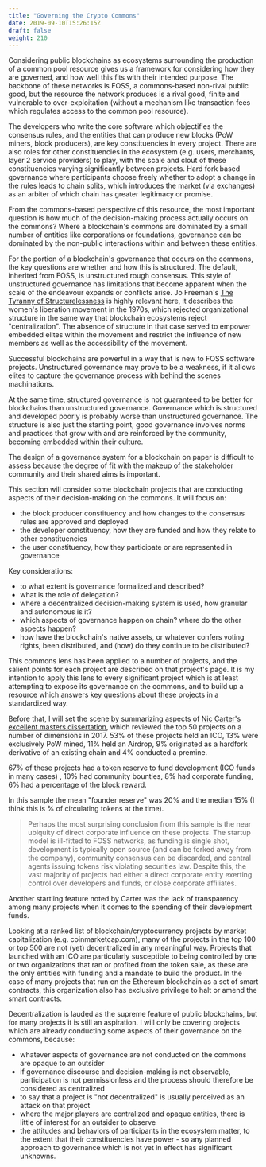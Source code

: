 ```yaml
---
title: "Governing the Crypto Commons"
date: 2019-09-10T15:26:15Z
draft: false
weight: 210
---
```



Considering public blockchains as ecosystems surrounding the production of a common pool resource gives us a framework for considering how they are governed, and how well this fits with their intended purpose. The backbone of these networks is FOSS, a commons-based non-rival public good, but the resource the network produces is a rival good, finite and vulnerable to over-exploitation (without a mechanism like transaction fees which regulates access to the common pool resource).

The developers who write the core software which objectifies the consensus rules, and the entities that can produce new blocks (PoW miners, block producers), are key constituencies in every project. There are also roles for other constituencies in the ecosystem (e.g. users, merchants, layer 2 service providers) to play, with the scale and clout of these constituencies varying significantly between projects. Hard fork based governance where participants choose freely whether to adopt a change in the rules leads to chain splits, which introduces the market (via exchanges) as an arbiter of which chain has greater legitimacy or promise. 

From the commons-based perspective of this resource, the most important question is how much of the decision-making process actually occurs on the commons? Where a blockchain's commons are dominated by a small number of entities like corporations or foundations, governance can be dominated by the non-public interactions within and between these entities.

For the portion of a blockchain's governance that occurs on the commons, the key questions are whether and how this is structured. The default, inherited from FOSS, is unstructured rough consensus. This style of unstructured governance has limitations that become apparent when the scale of the endeavour expands or conflicts arise. Jo Freeman's [The Tyranny of Structurelessness](https://www.jofreeman.com/joreen/tyranny.htm) is highly relevant here, it describes the women's liberation movement in the 1970s, which rejected organizational structure in the same way that blockchain ecosystems reject "centralization". The absence of structure in that case served to empower embedded elites within the movement and restrict the influence of new members as well as the accessibility of the movement.

Successful blockchains are powerful in a way that is new to FOSS software projects. Unstructured governance may prove to be a weakness, if it allows elites to capture the governance process with behind the scenes machinations. 

At the same time, structured governance is not guaranteed to be better for blockchains than unstructured governance. Governance which is structured and developed poorly is probably worse than unstructured governance. The structure is also just the starting point, good governance involves norms and practices that grow with and are reinforced by the community, becoming embedded within their culture. 

The design of a governance system for a blockchain on paper is difficult to assess because the degree of fit with the makeup of the stakeholder community and their shared aims is important.

This section will consider some blockchain projects that are conducting aspects of their decision-making on the commons. It will focus on:

* the block producer constituency and how changes to the consensus rules are approved and deployed
* the developer constituency, how they are funded and how they relate to other constituencies
* the user constituency, how they participate or are represented in governance

Key considerations:

* to what extent is governance formalized and described?
* what is the role of delegation? 
* where a decentralized decision-making system is used, how granular and autonomous is it?
* which aspects of governance happen on chain? where do the other aspects happen?
* how have the blockchain's native assets, or whatever confers voting rights, been distributed, and (how) do they continue to be distributed? 

This commons lens has been applied to a number of projects, and the salient points for each project are described on that project's page. It is my intention to apply this lens to every significant project which is at least attempting to expose its governance on the commons, and to build up a resource which answers key questions about these projects in a standardized way.

Before that, I will set the scene by summarizing aspects of [Nic Carter's excellent masters dissertation](https://coinmetrics.io/papers/dissertation.pdf), which reviewed the top 50 projects on a number of dimensions in 2017. 53% of these projects held an ICO, 13% were exclusively PoW mined, 11% held an Airdrop, 9% originated as a hardfork derivative of an existing chain and 4% conducted a premine.

67% of these projects had a token reserve to fund development (ICO funds in many cases) , 10% had community bounties, 8% had corporate funding, 6% had a percentage of the block reward. 

In this sample the mean "founder reserve" was 20% and the median 15% (I think this is % of circulating tokens at the time).

> Perhaps the most surprising conclusion from this sample is the near ubiquity of direct corporate influence on these projects. The startup model is ill-fitted to FOSS networks, as funding is single shot, development is typically open source (and can be forked away from the company), community consensus can be discarded, and central agents issuing tokens risk violating securities law. Despite this, the vast majority of projects had either a direct corporate entity exerting control over developers and funds, or close corporate affiliates.

Another startling feature noted by Carter was the lack of transparency among many projects when it comes to the spending of their development funds.

Looking at a ranked list of blockchain/cryptocurrency projects by market capitalization (e.g. coinmarketcap.com), many of the projects in the top 100 or top 500 are not (yet) decentralized in any meaningful way. Projects that launched with an ICO are particularly susceptible to being controlled by one or two organizations that ran or profited from the token sale, as these are the only entities with funding and a mandate to build the product. In the case of many projects that run on the Ethereum blockchain as a set of smart contracts, this organization also has exclusive privilege to halt or amend the smart contracts.

Decentralization is lauded as the supreme feature of public blockchains, but for many projects it is still an aspiration. I will only be covering projects which are already conducting some aspects of their governance on the commons, because:

* whatever aspects of governance are not conducted on the commons are opaque to an outsider
* if governance discourse and decision-making is not observable, participation is not permissionless and the process should therefore be considered as centralized
* to say that a project is "not decentralized" is usually perceived as an attack on that project
* where the major players are centralized and opaque entities, there is little of interest for an outsider to observe
* the attitudes and behaviors of participants in the ecosystem matter, to the extent that their constituencies have power - so any planned approach to governance which is not yet in effect has significant unknowns.
